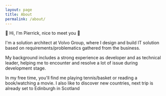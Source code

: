 ```yaml
---
layout: page
title: About
permalink: /about/
---
```


👋 Hi, I'm Pierrick, nice to meet you 👋

I'm a solution architect at Volvo Group, where I design and build IT solution based on requirements/problematics gathered from the business.

My background includes a strong experience as developer and as technical leader, helping me to encounter and resolve a lot of issue during development stage.

In my free time, you'll find me playing tennis/basket or reading a book/watching a movie. I also like to discover new countries, next trip is already set to Edinburgh in Scotland
